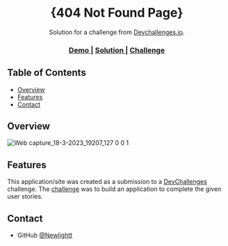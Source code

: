 <!-- Please update value in the {}  -->

<h1 align="center">{404 Not Found Page}</h1>

<div align="center">
   Solution for a challenge from  <a href="http://devchallenges.io" target="_blank">Devchallenges.io</a>.
</div>

<div align="center">
  <h3>
    <a href="https://{404-not-found-master-dev-challenges.pages.dev/}">
      Demo
    </a>
    <span> | </span>
    <a href="https://{devchallenges.io/solutions/SZXgCA13CwHO2FeSPH7D}">
      Solution
    </a>
    <span> | </span>
    <a href="https://devchallenges.io/challenges/wBunSb7FPrIepJZAg0sY">
      Challenge
    </a>
  </h3>
</div>

<!-- TABLE OF CONTENTS -->

## Table of Contents

- [Overview](#overview)
- [Features](#features)
- [Contact](#contact)

<!-- OVERVIEW -->

## Overview

![Web capture_18-3-2023_19207_127 0 0 1](https://user-images.githubusercontent.com/96424632/226108040-039482db-c514-4594-97d0-26d926182451.jpeg)

## Features

This application/site was created as a submission to a [DevChallenges](https://devchallenges.io/challenges) challenge. The [challenge](https://devchallenges.io/challenges/wBunSb7FPrIepJZAg0sY) was to build an application to complete the given user stories.

## Contact

- GitHub [@Newlightt](https://{github.com/Newlightt})
